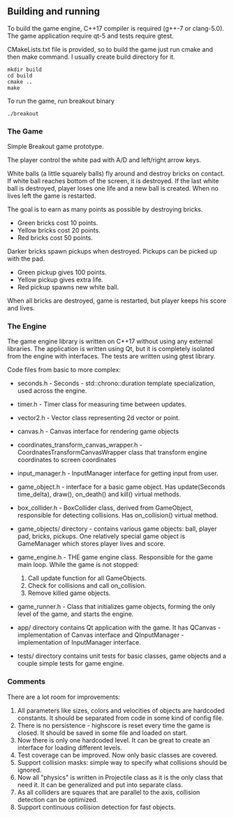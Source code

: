 ## Building and running

To build the game engine, C++17 compiler is required (g++-7 or clang-5.0).
The game application require qt-5 and tests require gtest.

CMakeLists.txt file is provided, so to build the game just run cmake and then make command.
I usually create build directory for it.
```
mkdir build
cd build
cmake ..
make
```

To run the game, run breakout binary
```
./breakout
```


### The Game

Simple Breakout game prototype.

The player control the white pad with A/D and left/right arrow keys.

White balls (a little squarely balls) fly around and destroy bricks on contact. If white ball reaches bottom of the screen, it is destroyed. 
If the last white ball is destroyed, player loses one life and a new ball is created. When no lives left the game is restarted.

The goal is to earn as many points as possible by destroying bricks. 
* Green bricks cost 10 points.
* Yellow bricks cost 20 points.
* Red bricks cost 50 points.

Darker bricks spawn pickups when destroyed. Pickups can be picked up with the pad.
* Green pickup gives 100 points.
* Yellow pickup gives extra life.
* Red pickup spawns new white ball.

When all bricks are destroyed, game is restarted, but player keeps his score and lives.


### The Engine

The game engine library is written on C++17 without using any external libraries.
The application is written using Qt, but it is completely isolated from the engine with interfaces.
The tests are written using gtest library.

Code files from basic to more complex:

* seconds.h - Seconds - std::chrono::duration template specialization, used across the engine.

* timer.h - Timer class for measuring time between updates.

* vector2.h - Vector class representing 2d vector or point.

* canvas.h - Canvas interface for rendering game objects

* coordinates_transform_canvas_wrapper.h - CoordnatesTransformCanvasWrapper class that transform engine coordinates to screen coordinates

* input_manager.h - InputManager interface for getting input from user.

* game_object.h - interface for a basic game object. Has update(Seconds time_delta), draw(), on_death() and kill() virtual methods. 

* box_collider.h - BoxCollider class, derived from GameObject, responsible for detecting collisions. Has on_collision() virtual method.

* game_objects/ directory - contains various game objects: ball, player pad, bricks, pickups. One relatively special game object is GameManager which stores player lives and score.

* game_engine.h - THE game engine class. Responsible for the game main loop.
    While the game is not stopped:
    1. Call update function for all GameObjects.
    2. Check for collisions and call on_collision.
    3. Remove killed game objects.

* game_runner.h - Class that initializes game objects, forming the only level of the game, and starts the engine.

* app/ directory contains Qt application with the game. It has QCanvas - implementation of Canvas interface and QInputManager - implementation of InputManager interface.

* tests/ directory contains unit tests for basic classes, game objects and a couple simple tests for game engine.

### Comments

There are a lot room for improvements:
1. All parameters like sizes, colors and velocities of objects are hardcoded constants. It should be separated from code in some kind of config file.
2. There is no persistence - highscore is reset every time the game is closed. It should be saved in some file and loaded on start.
3. Now there is only one hardcoded level. It can be great to create an interface for loading different levels.
4. Test coverage can be improved. Now only basic classes are covered.
5. Support collision masks: simple way to specify what collisions should be ignored.
6. Now all "physics" is written in Projectile class as it is the only class that need it. It can be generalized and put into separate class.
7. As all colliders are squares that are parallel to the axis, collision detection can be optimized.
8. Support continuous collision detection for fast objects.
